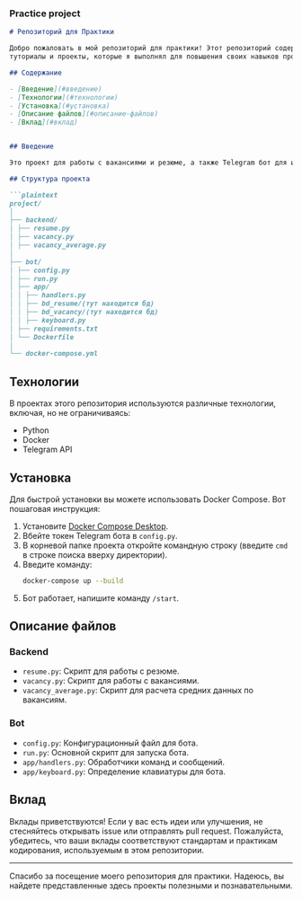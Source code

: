 ### Practice project
```markdown
# Репозиторий для Практики

Добро пожаловать в мой репозиторий для практики! Этот репозиторий содержит различные упражнения,  
туториалы и проекты, которые я выполнял для повышения своих навыков программирования.

## Содержание

- [Введение](#введение)
- [Технологии](#технологии)
- [Установка](#установка)
- [Описание файлов](#описание-файлов)
- [Вклад](#вклад)


## Введение

Это проект для работы с вакансиями и резюме, а также Telegram бот для их обработки.

## Структура проекта

```plaintext
project/
│
├── backend/
│ ├── resume.py
│ ├── vacancy.py
│ ├── vacancy_average.py
│ 
├── bot/
│ ├── config.py
│ ├── run.py
│ ├── app/
│ │ ├── handlers.py
│ │ ├── bd_resume/(тут находится бд)
│ │ ├── bd_vacancy/(тут находится бд)
│ │ ├── keyboard.py
│ ├── requirements.txt
│ └── Dockerfile
│
└── docker-compose.yml
```

## Технологии

В проектах этого репозитория используются различные технологии, включая, но не ограничиваясь:

- Python
- Docker
- Telegram API

## Установка

Для быстрой установки вы можете использовать Docker Compose. Вот пошаговая инструкция:

1. Установите [Docker Compose Desktop](https://www.docker.com/products/docker-desktop).
2. Вбейте токен Telegram бота в `config.py`.
3. В корневой папке проекта откройте командную строку (введите `cmd` в строке поиска вверху директории).
4. Введите команду:
   ```sh
   docker-compose up --build
   ```
5. Бот работает, напишите команду `/start`.

## Описание файлов

### Backend
- `resume.py`: Скрипт для работы с резюме.
- `vacancy.py`: Скрипт для работы с вакансиями.
- `vacancy_average.py`: Скрипт для расчета средних данных по вакансиям.

### Bot
- `config.py`: Конфигурационный файл для бота.
- `run.py`: Основной скрипт для запуска бота.
- `app/handlers.py`: Обработчики команд и сообщений.
- `app/keyboard.py`: Определение клавиатуры для бота.


## Вклад

Вклады приветствуются! Если у вас есть идеи или улучшения, не стесняйтесь открывать issue или отправлять pull request. Пожалуйста, убедитесь, что ваши вклады соответствуют стандартам и практикам кодирования, используемым в этом репозитории.


---

Спасибо за посещение моего репозитория для практики. Надеюсь, вы найдете представленные здесь проекты полезными и познавательными. 

